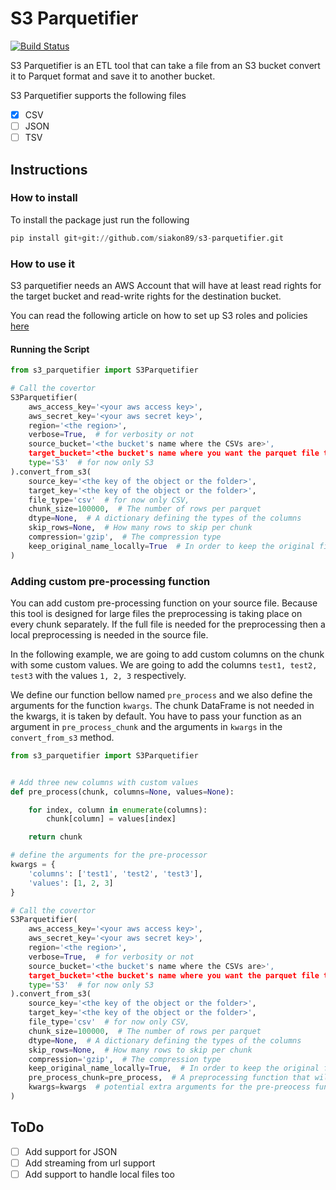# S3 Parquetifier
[![Build Status](https://semaphoreci.com/api/v1/projects/e5f4d811-2000-4e01-a0e5-eb695ebc92d6/2651638/shields_badge.svg)](https://semaphoreci.com/thelastdev/s3-parquetifier)

S3 Parquetifier is an ETL tool that can take a file from an S3 bucket convert it to Parquet format and
save it to another bucket.

S3 Parquetifier supports the following files
- [x] CSV
- [ ] JSON
- [ ] TSV

## Instructions

### How to install

To install the package just run the following

```python
pip install git+git://github.com/siakon89/s3-parquetifier.git
```

### How to use it

S3 parquetifier needs an AWS Account that will have at least read rights for the target bucket
and read-write rights for the destination bucket. 

You can read the following article on how to set up S3 roles and policies [here](https://docs.aws.amazon.com/IAM/latest/UserGuide/reference_policies_examples_s3_rw-bucket.html)

#### Running the Script

```python
from s3_parquetifier import S3Parquetifier

# Call the covertor
S3Parquetifier(
    aws_access_key='<your aws access key>',
    aws_secret_key='<your aws secret key>',
    region='<the region>',
    verbose=True,  # for verbosity or not
    source_bucket='<the bucket's name where the CSVs are>',
    target_bucket='<the bucket's name where you want the parquet file to be saved>',
    type='S3'  # for now only S3
).convert_from_s3(
    source_key='<the key of the object or the folder>',
    target_key='<the key of the object or the folder>',
    file_type='csv'  # for now only CSV,
    chunk_size=100000,  # The number of rows per parquet
    dtype=None,  # A dictionary defining the types of the columns
    skip_rows=None,  # How many rows to skip per chunk
    compression='gzip',  # The compression type
    keep_original_name_locally=True  # In order to keep the original filename or create a random when downloading the file
)
```

### Adding custom pre-processing function

You can add custom pre-processing function on your source file. Because this tool is designed for large files the preprocessing
is taking place on every chunk separately. If the full file is needed for the preprocessing then a local preprocessing is needed in the source file.

In the following example, we are going to add custom columns on the chunk with some custom values.
We are going to add the columns `test1, test2, test3` with the values `1, 2, 3` respectively.

We define our function bellow named `pre_process` and we also define the arguments for the function `kwargs`.
The chunk DataFrame is not needed in the kwargs, it is taken by default. You have to pass your function as an argument in
`pre_process_chunk` and the arguments in `kwargs` in the `convert_from_s3` method.

```python
from s3_parquetifier import S3Parquetifier


# Add three new columns with custom values
def pre_process(chunk, columns=None, values=None):

    for index, column in enumerate(columns):
        chunk[column] = values[index]

    return chunk

# define the arguments for the pre-processor
kwargs = {
    'columns': ['test1', 'test2', 'test3'],
    'values': [1, 2, 3]
}

# Call the covertor
S3Parquetifier(
    aws_access_key='<your aws access key>',
    aws_secret_key='<your aws secret key>',
    region='<the region>',
    verbose=True,  # for verbosity or not
    source_bucket='<the bucket's name where the CSVs are>',
    target_bucket='<the bucket's name where you want the parquet file to be saved>',
    type='S3'  # for now only S3
).convert_from_s3(
    source_key='<the key of the object or the folder>',
    target_key='<the key of the object or the folder>',
    file_type='csv'  # for now only CSV,
    chunk_size=100000,  # The number of rows per parquet
    dtype=None,  # A dictionary defining the types of the columns
    skip_rows=None,  # How many rows to skip per chunk
    compression='gzip',  # The compression type
    keep_original_name_locally=True,  # In order to keep the original filename or create a random when downloading the file
    pre_process_chunk=pre_process,  # A preprocessing function that will pre-process the each chunk
    kwargs=kwargs  # potential extra arguments for the pre-preocess function
)
```

## ToDo

- [ ] Add support for JSON
- [ ] Add streaming from url support
- [ ] Add support to handle local files too